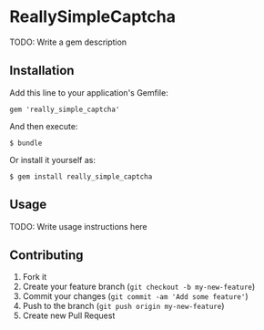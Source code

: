 # ReallySimpleCaptcha

TODO: Write a gem description

## Installation

Add this line to your application's Gemfile:

    gem 'really_simple_captcha'

And then execute:

    $ bundle

Or install it yourself as:

    $ gem install really_simple_captcha

## Usage

TODO: Write usage instructions here

## Contributing

1. Fork it
2. Create your feature branch (`git checkout -b my-new-feature`)
3. Commit your changes (`git commit -am 'Add some feature'`)
4. Push to the branch (`git push origin my-new-feature`)
5. Create new Pull Request
